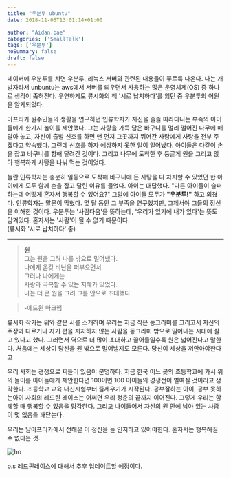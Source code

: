 ```yaml
---
title: "우분투 ubuntu"
date: 2018-11-05T13:01:14+01:00

author: "Aidan.bae"
categories: ['SmallTalk']
tags: ['우분투']
noSummary: false
draft: false
---
```

네이버에 우분투를 치면 우분투, 리눅스 서버와 관련된 내용들이 쭈르륵 나온다. 나는 개발자라서 unbuntu는 aws에서 서버를 띄우면서 사용하는 많은 운영체제(OS) 중 하나로 생각이 좁혀진다. 우연하게도 류시화의 책 '시로 납치하다'를 읽던 중 우분투의 어원을 알게되었다.

아프리카 원주민들의 생활을 연구하던 인류학자가 자신을 졸졸 따라다니는 부족의 아이들에게 한가지 놀이를 제안했다. 그는 사탕을 가득 담은 바구니를 멀리 떨어진 나무에 매달아 놓고, 자신이 출발 신호를 하면 맨 먼저 그곳까지 뛰어간 사람에게 사탕을 전부 주겠다고 약속했다. 그런데 신호를 하자 예상하지 못한 일이 일어났다. 아이들은 다같이 손을 잡고 바구니를 향해 달려간 것이다. 그리고 나무에 도착한 후 둥글게 원을 그리고 앉아 행복하게 사탕을 나눠 먹는 것이었다.

 놀란 인류학자는 충분히 일등으로 도착해 바구니에 든 사탕을 다 차지할 수 있었던 한 아이에게 모두 함께 손을 잡고 달린 이유를 물었다. 아이는 대답했다. "다른 아이들이 슬퍼하는데 어떻게 혼자서 행복할 수 있어요?" 그말에 아이들 모두가 **"우분투!"** 하고 외쳤다. 인류학자는 말문이 막혔다. 몇 달 동안 그 부족을 연구했지만, 그제서야 그들의 정신을 이해한 것이다. 우분투는 '사람다움'을 뜻하는데, '우리가 있기에 내가 있다'는 뜻도 담겨있다. 혼자서는 '사람'이 될 수 없기 때문이다.  
(류시화 '시로 납치하다' 중)

---

>**원**  
그는 원을 그려 나를 밖으로 밀어냈다.  
나에게 온갖 비난을 퍼부으면서.  
그러나 나에게는  
사랑과 극복할 수 있는 지혜가 있었다.  
나는 더 큰 원을 그려 그를 안으로 초대했다.  

> -에드윈 마크햄

류시화 작가는 위와 같은 시를 소개하며 우리는 지금 작은 동그라미를 그리고서 자신의 주장과 다르거나 자기 편을 지지하지 않는 사람을 동그라미 밖으로 밀어내는 시대에 살고 있다고 했다. 그러면서 역으로 더 많이 초대하고 끌어들일수록 원은 넓어진다고 말한다. 처음에는 세상이 당신을 원 밖으로 밀어낼지도 모른다. 당신이 세상을 껴안아야한다고

우리 사회는 경쟁으로 찌들어 있음이 분명하다. 지금 한국 어느 곳의 초등학교에 가서 위의 놀이를 아이들에게 제안한다면 100이면 100 아이들의 경쟁전이 벌여질 것이라고 생각한다. 초등학교 교육 내신시험부터 줄세우기가 시작된다. 공부잘하는 아이, 공부 못하는아이 사회의 레드퀸 레이스는 어쩌면 우리 청춘의 끝까지 이어진다. 그렇게 우리는 함께할 때 행복할 수 있음을 망각한다. 그리고 나이들어서 자신의 원 안에 남아 있는 사람이 몇 없음을 깨닫는다.

우리는 남아프리카에서 전해온 이 정신을 늘 인지하고 있어야한다. 혼자서는 행복해질 수 없다는 것.

![ho](/article/screenshot.png)


p.s 레드퀸레이스에 대해서 추후 업데이트할 예정이다.
